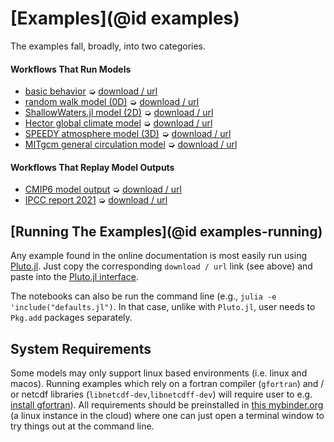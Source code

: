# [Examples](@id examples)

The examples fall, broadly, into two categories.

#### Workflows That Run Models

- [basic behavior](defaults.html) ➭ [download / url](defaults.jl)
- [random walk model (0D)](RandomWalker.html) ➭ [download / url](RandomWalker.jl)
- [ShallowWaters.jl model (2D)](ShallowWaters.html) ➭ [download / url](ShallowWaters.jl)
- [Hector global climate model](Hector.html) ➭ [download / url](Hector.jl)
- [SPEEDY atmosphere model (3D)](Speedy.html) ➭ [download / url](Speedy.jl)
- [MITgcm general circulation model](MITgcm.html) ➭ [download / url](MITgcm.jl)

#### Workflows That Replay Model Outputs

- [CMIP6 model output](CMIP6.html) ➭ [download / url](CMIP6.jl)
- [IPCC report 2021](IPCC.html) ➭ [download / url](IPCC.jl)

## [Running The Examples](@id examples-running)

Any example found in the online documentation is most easily run using [Pluto.jl](https://github.com/fonsp/Pluto.jl). Just copy the corresponding `download / url` link (see above) and paste into the [Pluto.jl interface](https://github.com/fonsp/Pluto.jl/wiki/🔎-Basic-Commands-in-Pluto).

The notebooks can also be run the command line (e.g., `julia -e 'include("defaults.jl")`. In that case, unlike with `Pluto.jl`, user needs to `Pkg.add` packages separately.

## System Requirements

Some models may only support linux based environments (i.e. linux and macos). Running examples which rely on a fortran compiler (`gfortran`) and / or netcdf libraries (`libnetcdf-dev`,`libnetcdff-dev`) will require user to e.g. [install gfortran](https://fortran-lang.org/learn/os_setup/install_gfortran)). All requirements should be preinstalled in [this mybinder.org](https://mybinder.org/v2/gh/gaelforget/ClimateModels.jl/HEAD?urlpath=lab) (a linux instance in the cloud) where one can just open a terminal window to try things out at the command line.



